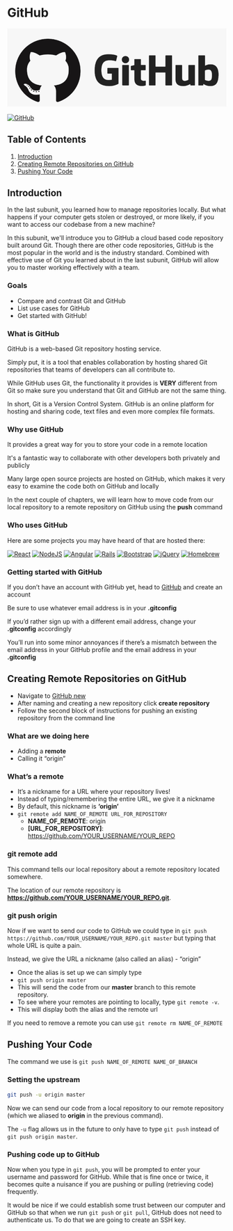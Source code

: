 # GitHub

[![github-logo](../../assets/images/github-logo.png)](https://github.com/)

[![GitHub](https://img.shields.io/badge/Docs-github-%23121011.svg?style=flat&logo=github&logoColor=white)](https://docs.github.com/en)

## Table of Contents

1. [Introduction](#introduction)
2. [Creating Remote Repositories on GitHub](#creating-remote-repositories-on-github)
3. [Pushing Your Code](#pushing-your-code)

## Introduction

In the last subunit, you learned how to manage repositories locally. But what happens if your computer gets stolen or destroyed, or more likely, if you want to access our codebase from a new machine?

In this subunit, we'll introduce you to GitHub a cloud based code repository built around Git. Though there are other code repositories, GitHub is the most popular in the world and is the industry standard. Combined with effective use of Git you learned about in the last subunit, GitHub will allow you to master working effectively with a team.

### Goals

- Compare and contrast Git and GitHub
- List use cases for GitHub
- Get started with GitHub!

### What is GitHub

GitHub is a web-based Git repository hosting service.

Simply put, it is a tool that enables collaboration by hosting shared Git repositories that teams of developers can all contribute to.

While GitHub uses Git, the functionality it provides is **VERY** different from Git so make sure you understand that Git and GitHub are not the same thing.

In short, Git is a Version Control System. GitHub is an online platform for hosting and sharing code, text files and even more complex file formats.

### Why use GitHub

It provides a great way for you to store your code in a remote location

It's a fantastic way to collaborate with other developers both privately and publicly

Many large open source projects are hosted on GitHub, which makes it very easy to examine the code both on GitHub and locally

In the next couple of chapters, we will learn how to move code from our local repository to a remote repository on GitHub using the **push** command

### Who uses GitHub

Here are some projects you may have heard of that are hosted there:

[![React](https://img.shields.io/badge/react-%2320232a.svg?style=for-the-badge&logo=react&logoColor=%2361DAFB)](https://github.com/facebook/react)
[![NodeJS](https://img.shields.io/badge/node.js-6DA55F?style=for-the-badge&logo=node.js&logoColor=white)](https://github.com/nodejs/node)
[![Angular](https://img.shields.io/badge/angular-%23DD0031.svg?style=for-the-badge&logo=angular&logoColor=white)](https://github.com/angular/angular)
[![Rails](https://img.shields.io/badge/rails-%23CC0000.svg?style=for-the-badge&logo=ruby-on-rails&logoColor=white)](https://github.com/rails/rails)
[![Bootstrap](https://img.shields.io/badge/bootstrap-%23563D7C.svg?style=for-the-badge&logo=bootstrap&logoColor=white)](https://github.com/twbs/bootstrap)
[![jQuery](https://img.shields.io/badge/jquery-%230769AD.svg?style=for-the-badge&logo=jquery&logoColor=white)](https://github.com/jquery/jquery)
[![Homebrew](https://img.shields.io/badge/homebrew-%23fbb040.svg?style=for-the-badge&logo=homebrew&logoColor=white)](https://github.com/Homebrew/brew)

### Getting started with GitHub

If you don’t have an account with GitHub yet, head to [GitHub](https://github.com/) and create an account

Be sure to use whatever email address is in your **.gitconfig**

If you’d rather sign up with a different email address, change your **.gitconfig** accordingly

You’ll run into some minor annoyances if there’s a mismatch between the email address in your GitHub profile and the email address in your **.gitconfig**

## Creating Remote Repositories on GitHub

- Navigate to [GitHub new](https://github.com/new)
- After naming and creating a new repository click **create repository**
- Follow the second block of instructions for pushing an existing repository from the command line

### What are we doing here

- Adding a **remote**
- Calling it “origin”

### What’s a remote

- It’s a nickname for a URL where your repository lives!
- Instead of typing/remembering the entire URL, we give it a nickname
- By default, this nickname is **‘origin’**
- `git remote add NAME_OF_REMOTE URL_FOR_REPOSITORY`
  - **NAME_OF_REMOTE**: origin
  - **[URL_FOR_REPOSITORY]**: https://github.com/YOUR_USERNAME/YOUR_REPO

### git remote add

This command tells our local repository about a remote repository located somewhere.

The location of our remote repository is **https://github.com/YOUR_USERNAME/YOUR_REPO.git**.

### git push origin

Now if we want to send our code to GitHub we could type in
`git push https://github.com/YOUR_USERNAME/YOUR_REPO.git master`
but typing that whole URL is quite a pain.

Instead, we give the URL a nickname (also called an alias) - “origin”

- Once the alias is set up we can simply type
- `git push origin master`
- This will send the code from our **master** branch to this remote repository.
- To see where your remotes are pointing to locally, type `git remote -v`.
- This will display both the alias and the remote url

If you need to remove a remote you can use `git remote rm NAME_OF_REMOTE`

## Pushing Your Code

The command we use is `git push NAME_OF_REMOTE NAME_OF_BRANCH`

### Setting the upstream

```bash
git push -u origin master
```

Now we can send our code from a local repository to our remote repository (which we aliased to **origin** in the previous command).

The `-u` flag allows us in the future to only have to type `git push` instead of `git push origin master`.

### Pushing code up to GitHub

Now when you type in `git push`, you will be prompted to enter your username and password for GitHub. While that is fine once or twice, it becomes quite a nuisance if you are pushing or pulling (retrieving code) frequently.

It would be nice if we could establish some trust between our computer and GitHub so that when we run `git push` or `git pull`, GitHub does not need to authenticate us. To do that we are going to create an SSH key.

